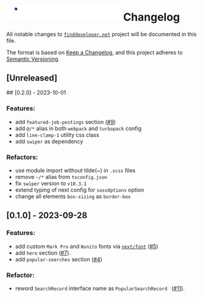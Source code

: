 <h1><img src="src/assets/svgs/logo.svg" width="300"/> Changelog</h1>

All notable changes to [`finddeveloper.net`](https://finddeveloper.net) project will be documented in this file.

The format is based on [Keep a Changelog](https://keepachangelog.com/en/1.0.0/),
and this project adheres to [Semantic Versioning](https://semver.org/spec/v2.0.0.html).

## [Unreleased]

## [0.2.0] - 2023-10-01

### Features:

- add `featured-job-postings` section ([#9](https://github.com/Asim-Tahir/finddeveloper.net/issues/9))
- add `@/*` alias in both `webpack` and `turbopack` config
- add `line-clamp-1` utility css class
- add `swiper` as dependency

### Refactors:

- use module import without tilde(~) in `.scss` files
- remove `~/*` alias from `tsconfig.json`
- fix `swiper` version to `v10.3.1`
- extend typing of next config for `sassOptions` option
- change all elements `box-sizing` as `border-box`

## [0.1.0] - 2023-09-28

### Features:

- add custom `Mark Pro` and `Nunito` fonts via [`next/font`](https://nextjs.org/docs/app/api-reference/components/font) ([#5](https://github.com/Asim-Tahir/finddeveloper.net/issues/5))
- add `hero` section ([#7](https://github.com/Asim-Tahir/finddeveloper.net/issues/7)).
- add `popular-searches` section ([#4](https://github.com/Asim-Tahir/finddeveloper.net/issues/4))

### Refactor:

- reword `SearchRecord` interface name as `PopularSearchRecord ` ([#11](https://github.com/Asim-Tahir/finddeveloper.net/pull/11)).